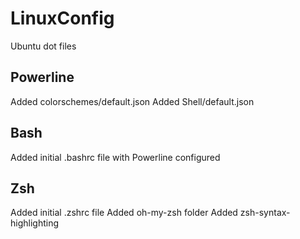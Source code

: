 # LinuxConfig
Ubuntu dot files

## Powerline
Added colorschemes/default.json
Added Shell/default.json

## Bash
Added initial .bashrc file with Powerline configured 

## Zsh
Added initial .zshrc file
Added oh-my-zsh folder
Added zsh-syntax-highlighting
